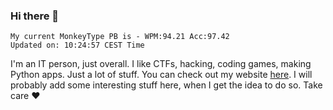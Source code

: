 ### Hi there 👋
<!-- PB START -->
```
My current MonkeyType PB is - WPM:94.21 Acc:97.42
Updated on: 10:24:57 CEST Time
```
<!-- PB END -->
I'm an IT person, just overall. I like CTFs, hacking, coding games, making Python apps. Just a lot of stuff.
You can check out my website [here](https://skill3472.github.io/).
I will probably add some interesting stuff here, when I get the idea to do so. Take care ❤️
